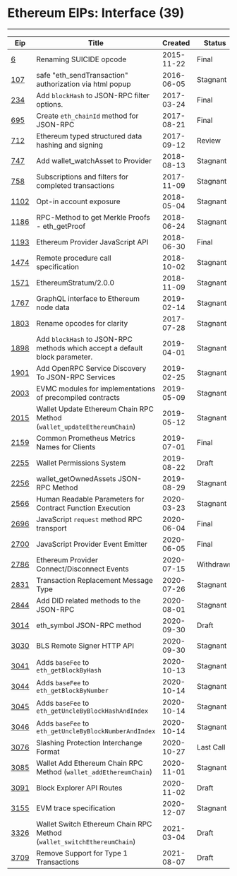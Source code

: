 
# Ethereum EIPs: Interface (39)
---
| Eip               | Title                                                                       | Created    | Status    | Category  | Type            |
| ----------------- | --------------------------------------------------------------------------- | ---------- | --------- | --------- | --------------- |
| [6](/eip-6)       | Renaming SUICIDE opcode                                                     | 2015-11-22 | Final     | Interface | Standards Track |
| [107](/eip-107)   | safe "eth_sendTransaction" authorization via html popup                     | 2016-06-05 | Stagnant  | Interface | Standards Track |
| [234](/eip-234)   | Add `blockHash` to JSON-RPC filter options.                                 | 2017-03-24 | Final     | Interface | Standards Track |
| [695](/eip-695)   | Create `eth_chainId` method for JSON-RPC                                    | 2017-08-21 | Final     | Interface | Standards Track |
| [712](/eip-712)   | Ethereum typed structured data hashing and signing                          | 2017-09-12 | Review    | Interface | Standards Track |
| [747](/eip-747)   | Add wallet_watchAsset to Provider                                           | 2018-08-13 | Stagnant  | Interface | Standards Track |
| [758](/eip-758)   | Subscriptions and filters for completed transactions                        | 2017-11-09 | Stagnant  | Interface | Standards Track |
| [1102](/eip-1102) | Opt-in account exposure                                                     | 2018-05-04 | Stagnant  | Interface | Standards Track |
| [1186](/eip-1186) | RPC-Method to get Merkle Proofs - eth_getProof                              | 2018-06-24 | Stagnant  | Interface | Standards Track |
| [1193](/eip-1193) | Ethereum Provider JavaScript API                                            | 2018-06-30 | Final     | Interface | Standards Track |
| [1474](/eip-1474) | Remote procedure call specification                                         | 2018-10-02 | Stagnant  | Interface | Standards Track |
| [1571](/eip-1571) | EthereumStratum/2.0.0                                                       | 2018-11-09 | Stagnant  | Interface | Standards Track |
| [1767](/eip-1767) | GraphQL interface to Ethereum node data                                     | 2019-02-14 | Stagnant  | Interface | Standards Track |
| [1803](/eip-1803) | Rename opcodes for clarity                                                  | 2017-07-28 | Stagnant  | Interface | Standards Track |
| [1898](/eip-1898) | Add `blockHash` to JSON-RPC methods which accept a default block parameter. | 2019-04-01 | Stagnant  | Interface | Standards Track |
| [1901](/eip-1901) | Add OpenRPC Service Discovery To JSON-RPC Services                          | 2019-02-25 | Stagnant  | Interface | Standards Track |
| [2003](/eip-2003) | EVMC modules for implementations of precompiled contracts                   | 2019-05-09 | Stagnant  | Interface | Standards Track |
| [2015](/eip-2015) | Wallet Update Ethereum Chain RPC Method (`wallet_updateEthereumChain`)      | 2019-05-12 | Stagnant  | Interface | Standards Track |
| [2159](/eip-2159) | Common Prometheus Metrics Names for Clients                                 | 2019-07-01 | Final     | Interface | Standards Track |
| [2255](/eip-2255) | Wallet Permissions System                                                   | 2019-08-22 | Draft     | Interface | Standards Track |
| [2256](/eip-2256) | wallet_getOwnedAssets JSON-RPC Method                                       | 2019-08-29 | Stagnant  | Interface | Standards Track |
| [2566](/eip-2566) | Human Readable Parameters for Contract Function Execution                   | 2020-03-23 | Stagnant  | Interface | Standards Track |
| [2696](/eip-2696) | JavaScript `request` method RPC transport                                   | 2020-06-04 | Final     | Interface | Standards Track |
| [2700](/eip-2700) | JavaScript Provider Event Emitter                                           | 2020-06-05 | Final     | Interface | Standards Track |
| [2786](/eip-2786) | Ethereum Provider Connect/Disconnect Events                                 | 2020-07-15 | Withdrawn | Interface | Standards Track |
| [2831](/eip-2831) | Transaction Replacement Message Type                                        | 2020-07-26 | Stagnant  | Interface | Standards Track |
| [2844](/eip-2844) | Add DID related methods to the JSON-RPC                                     | 2020-08-01 | Stagnant  | Interface | Standards Track |
| [3014](/eip-3014) | eth_symbol JSON-RPC method                                                  | 2020-09-30 | Draft     | Interface | Standards Track |
| [3030](/eip-3030) | BLS Remote Signer HTTP API                                                  | 2020-09-30 | Stagnant  | Interface | Standards Track |
| [3041](/eip-3041) | Adds `baseFee` to `eth_getBlockByHash`                                      | 2020-10-13 | Stagnant  | Interface | Standards Track |
| [3044](/eip-3044) | Adds `baseFee` to `eth_getBlockByNumber`                                    | 2020-10-14 | Stagnant  | Interface | Standards Track |
| [3045](/eip-3045) | Adds `baseFee` to `eth_getUncleByBlockHashAndIndex`                         | 2020-10-14 | Stagnant  | Interface | Standards Track |
| [3046](/eip-3046) | Adds `baseFee` to `eth_getUncleByBlockNumberAndIndex`                       | 2020-10-14 | Stagnant  | Interface | Standards Track |
| [3076](/eip-3076) | Slashing Protection Interchange Format                                      | 2020-10-27 | Last Call | Interface | Standards Track |
| [3085](/eip-3085) | Wallet Add Ethereum Chain RPC Method (`wallet_addEthereumChain`)            | 2020-11-01 | Stagnant  | Interface | Standards Track |
| [3091](/eip-3091) | Block Explorer API Routes                                                   | 2020-11-02 | Draft     | Interface | Standards Track |
| [3155](/eip-3155) | EVM trace specification                                                     | 2020-12-07 | Stagnant  | Interface | Standards Track |
| [3326](/eip-3326) | Wallet Switch Ethereum Chain RPC Method (`wallet_switchEthereumChain`)      | 2021-03-04 | Draft     | Interface | Standards Track |
| [3709](/eip-3709) | Remove Support for Type 1 Transactions                                      | 2021-08-07 | Draft     | Interface | Standards Track |

    